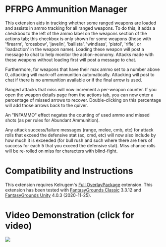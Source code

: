 # PFRPG Ammunition Manager
This extension aids in tracking whether some ranged weapons are loaded and assists in ammo tracking for all ranged weapons.
To do this, it adds a checkbox to the left of the ammo label on the weapons section of the actions tab; this checkbox is only shown for some weapons (those with 'firearm', 'crossbow', 'javelin', 'ballista', 'windlass', 'pistol', 'rifle', or 'loadaction' in the weapon name).
Loading these weapon will post a message to chat to help monitor the action-economy.
Attacks made with these weapons without loading first will post a message to chat.

Furthermore, for weapons that have their max ammo set to a number above 0, attacking will mark-off ammunition automatically.
Attacking will post to chat if there is no ammunition available or if the final arrow is used.

Ranged attacks that miss will now increment a per-weapon counter.
If you open the weapon details page from the actions tab, you can now enter a percentage of missed arrows to recover.
Double-clicking on this percentage will add those arrows back to the quiver.

An "INFAMMO" effect negates the counting of used ammo and missed shots (as per rules for Abundant Ammunition).

Any attack success/failure messages (range, melee, cmb, etc) for attack rolls that exceed the defensive stat (ac, cmd, etc) will now also include by how much it is exceeded (for bull rush and such where there are tiers of success for each 5 that you exceed the defensive stat).
Miss chance rolls will be re-rolled on miss for characters with blind-fight.

# Compatibility and Instructions
This extension requires Kelrugem's [Full OverlayPackage](https://www.fantasygrounds.com/forums/showthread.php?50143-Save-overlay-extension-(idea-from-Ken-L)) extension.
This extension has been tested with [FantasyGrounds Classic](https://www.fantasygrounds.com/home/FantasyGroundsClassic.php) 3.3.12 and [FantasyGrounds Unity](https://www.fantasygrounds.com/home/FantasyGroundsUnity.php) 4.0.3 (2020-11-25).

# Video Demonstration (click for video)
[<img src="https://i.ytimg.com/vi_webp/svmaG5UvHlI/hqdefault.webp">](https://www.youtube.com/watch?v=svmaG5UvHlI)

